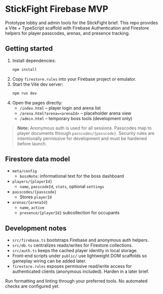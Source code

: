 # StickFight Firebase MVP

Prototype lobby and admin tools for the StickFight brief. This repo provides a Vite + TypeScript scaffold with Firebase Authentication and Firestore helpers for player passcodes, arenas, and presence tracking.

## Getting started

1. Install dependencies:
   ```bash
   npm install
   ```
2. Copy `firestore.rules` into your Firebase project or emulator.
3. Start the Vite dev server:
   ```bash
   npm run dev
   ```
4. Open the pages directly:
   - `/index.html` – player login and arena list
   - `/arena.html?arena=<arenaId>` – placeholder arena view
   - `/admin.html` – temporary boss tools (development only)

> **Note:** Anonymous auth is used for all sessions. Passcodes map to player documents through `passcodes/{passcode}`. Security rules are intentionally permissive for development and must be hardened before launch.

## Firestore data model

- `meta/config`
  - `bossNote`: informational text for the boss dashboard
- `players/{playerId}`
  - `name`, `passcodeId`, `stats`, optional `settings`
- `passcodes/{passcode}`
  - Stores `playerId`
- `arenas/{arenaId}`
  - `name`, `active`
  - `presence/{playerId}` subcollection for occupants

## Development notes

- `src/firebase.ts` bootstraps Firebase and anonymous auth helpers.
- `src/db.ts` centralizes reads/writes for Firestore collections.
- `src/auth.ts` keeps the cached player identity in local storage.
- Front-end scripts under `public/` use lightweight DOM scaffolds so gameplay wiring can be added later.
- `firestore.rules` exposes permissive read/write access for authenticated clients (anonymous included). Harden in a later brief.

Run formatting and linting through your preferred tools. No automated checks are configured yet.
